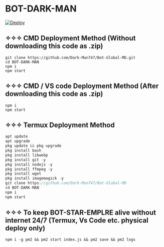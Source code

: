 # BOT-DARK-MAN

[![Deploy](https://www.herokucdn.com/deploy/button.svg)](https://heroku.com/deploy?template=https://github.com/Dark-Man747/Bot-Global-MD)

## ✧✧✧ CMD Deployment Method (Without downloading this code as .zip)
```
git clone https://github.com/Dark-Man747/Bot-Global-MD.git
cd BOT-DARK-MAN
npm i
npm start
```


## ✧✧✧ CMD  / VS code Deployment Method (After downloading this code as .zip)
```
npm i
npm start
```


## ✧✧✧ Termux Deployment Method
```js
apt update
apt upgrade
pkg update && pkg upgrade
pkg install bash
pkg install libwebp
pkg install git -y
pkg install nodejs -y 
pkg install ffmpeg -y 
pkg install wget
pkg install imagemagick -y
git clone https://github.com/Dark-Man747/Bot-Global-MD
cd BOT-DARK-MAN
npm i
npm start
```


## ✧✧✧ To keep BOT-STAR-EMPLRE alive without internet 24/7 (Termux, Vs Code etc. physical deploy only)
```
npm i -g pm2 && pm2 start index.js && pm2 save && pm2 logs
```
